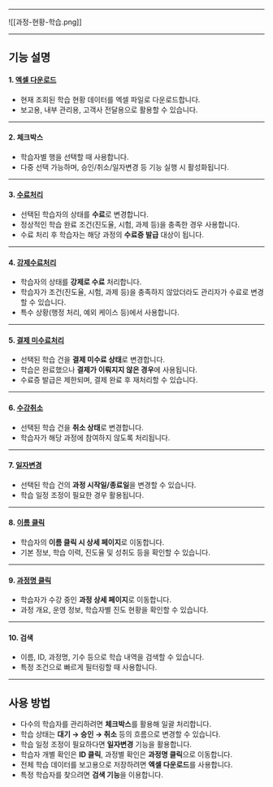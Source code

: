 
***

![[과정-현황-학습.png]]

***

## 기능 설명


#### 1. [엑셀 다운로드](엑셀.md)
- 현재 조회된 학습 현황 데이터를 엑셀 파일로 다운로드합니다.  
- 보고용, 내부 관리용, 고객사 전달용으로 활용할 수 있습니다.  

***

#### 2. 체크박스
- 학습자별 행을 선택할 때 사용합니다.  
- 다중 선택 가능하며, 승인/취소/일자변경 등 기능 실행 시 활성화됩니다.  

***

#### 3. [수료처리](수료처리.md)
- 선택된 학습자의 상태를 **수료**로 변경합니다.  
- 정상적인 학습 완료 조건(진도율, 시험, 과제 등)을 충족한 경우 사용합니다.  
- 수료 처리 후 학습자는 해당 과정의 **수료증 발급** 대상이 됩니다.  

***

#### 4. [강제수료처리](강제수료처리.md)
- 학습자의 상태를 **강제로 수료** 처리합니다.  
- 학습자가 조건(진도율, 시험, 과제 등)을 충족하지 않았더라도 관리자가 수료로 변경할 수 있습니다.  
- 특수 상황(행정 처리, 예외 케이스 등)에서 사용합니다.  

***

#### 5. [결제 미수료처리](결제-미수료처리.md)
- 선택된 학습 건을 **결제 미수료 상태**로 변경합니다.  
- 학습은 완료했으나 **결제가 이뤄지지 않은 경우**에 사용됩니다.  
- 수료증 발급은 제한되며, 결제 완료 후 재처리할 수 있습니다.  

***

#### 6. [수강취소](취소.md)
- 선택된 학습 건을 **취소 상태**로 변경합니다.  
- 학습자가 해당 과정에 참여하지 않도록 처리됩니다.  

***

#### 7. [일자변경](일자변경.md)
- 선택된 학습 건의 **과정 시작일/종료일**을 변경할 수 있습니다.  
- 학습 일정 조정이 필요한 경우 활용됩니다.  

***

#### 8. [이름 클릭](학습-상세.md)
- 학습자의 **이름 클릭 시 상세 페이지**로 이동합니다.  
- 기본 정보, 학습 이력, 진도율 및 성취도 등을 확인할 수 있습니다.  

***

#### 9. [과정명 클릭](과정-상세.md)
- 학습자가 수강 중인 **과정 상세 페이지**로 이동합니다.  
- 과정 개요, 운영 정보, 학습자별 진도 현황을 확인할 수 있습니다.  

***

#### 10. 검색
- 이름, ID, 과정명, 기수 등으로 학습 내역을 검색할 수 있습니다.  
- 특정 조건으로 빠르게 필터링할 때 사용합니다.  

***

## 사용 방법
- 다수의 학습자를 관리하려면 **체크박스**를 활용해 일괄 처리합니다.  
- 학습 상태는 **대기 → 승인 → 취소** 등의 흐름으로 변경할 수 있습니다.  
- 학습 일정 조정이 필요하다면 **일자변경** 기능을 활용합니다.  
- 학습자 개별 확인은 **ID 클릭**, 과정별 확인은 **과정명 클릭**으로 이동합니다.  
- 전체 학습 데이터를 보고용으로 저장하려면 **엑셀 다운로드**를 사용합니다.  
- 특정 학습자를 찾으려면 **검색 기능**을 이용합니다.  
